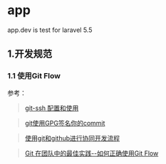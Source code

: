 # app
app.dev is test for laravel 5.5

## 1.开发规范

### 1.1 使用Git Flow

参考：

> [git-ssh 配置和使用](https://segmentfault.com/a/1190000002645623)

> [git使用GPG签名你的commit](http://www.cnblogs.com/xueweihan/p/5430451.html)

> [使用git和github进行协同开发流程](https://segmentfault.com/a/1190000002413519)

> [Git 在团队中的最佳实践--如何正确使用Git Flow](http://www.cnblogs.com/cnblogsfans/p/5075073.html)

